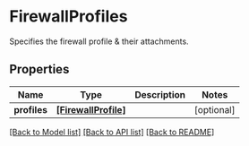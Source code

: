 # FirewallProfiles

Specifies the firewall profile & their attachments.

## Properties
Name | Type | Description | Notes
------------ | ------------- | ------------- | -------------
**profiles** | [**[FirewallProfile]**](FirewallProfile.md) |  | [optional] 

[[Back to Model list]](../README.md#documentation-for-models) [[Back to API list]](../README.md#documentation-for-api-endpoints) [[Back to README]](../README.md)


